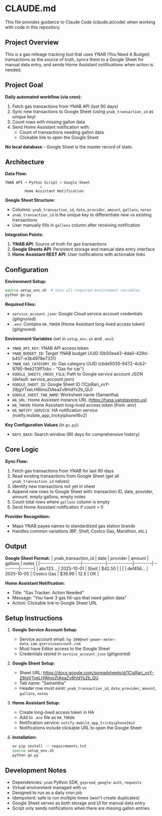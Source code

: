 # CLAUDE.md

This file provides guidance to Claude Code (claude.ai/code) when working with code in this repository.

## Project Overview

This is a gas mileage tracking tool that uses YNAB (You Need A Budget) transactions as the source of truth, syncs them to a Google Sheet for manual data entry, and sends Home Assistant notifications when action is needed.

## Project Goal

**Daily automated workflow (via cron):**
1. Fetch gas transactions from YNAB API (last 90 days)
2. Sync new transactions to Google Sheet (using `ynab_transaction_id` as unique key)
3. Count rows with missing gallon data
4. Send Home Assistant notification with:
   - Count of transactions needing gallon data
   - Clickable link to open the Google Sheet

**No local database** - Google Sheet is the master record of state.

## Architecture

**Data Flow:**
```
YNAB API → Python Script → Google Sheet
                ↓
         Home Assistant Notification
```

**Google Sheet Structure:**
- Columns: `ynab_transaction_id`, `date`, `provider`, `amount`, `gallons`, `notes`
- `ynab_transaction_id` is the unique key to differentiate new vs existing transactions
- User manually fills in `gallons` column after receiving notification

**Integration Points:**
1. **YNAB API**: Source of truth for gas transactions
2. **Google Sheets API**: Persistent storage and manual data entry interface
3. **Home Assistant REST API**: User notifications with actionable links

## Configuration

**Environment Setup:**
```bash
source setup_env.sh  # Sets all required environment variables
python go.py
```

**Required Files:**
- `service_account.json`: Google Cloud service account credentials (gitignored)
- `.env`: Contains `HA_TOKEN` (Home Assistant long-lived access token) (gitignored)

**Environment Variables** (set in `setup_env.sh` and `.env`):
- `YNAB_API_KEY`: YNAB API access token
- `YNAB_BUDGET_ID`: Target YNAB budget UUID (0b50ea42-4da0-429d-b457-e3b4978e7331)
- `YNAB_GAS_CATEGORY_ID`: Gas category UUID (cbde5035-6472-4cb2-9785-9eb213ff7cbc - "Gas for car")
- `GOOGLE_SHEETS_CREDS_FILE`: Path to Google service account JSON (default: service_account.json)
- `GOOGLE_SHEET_ID`: Google Sheet ID (1CjsRari_xvY-28jgVTxeLHWmoZtAeaZv8hldYs2b_QU)
- `GOOGLE_SHEET_TAB_NAME`: Worksheet name (Samantha)
- `HA_URL`: Home Assistant instance URL (https://hass.vanstaveren.us)
- `HA_TOKEN`: Home Assistant long-lived access token (from .env)
- `HA_NOTIFY_SERVICE`: HA notification service (notify.mobile_app_trickyiphone16v2)

**Key Configuration Values** (in `go.py`):
- `DAYS_BACK`: Search window (90 days for comprehensive history)

## Core Logic

**Sync Flow:**
1. Fetch gas transactions from YNAB for last 90 days
2. Read existing transactions from Google Sheet (get all `ynab_transaction_id` values)
3. Identify new transactions not yet in sheet
4. Append new rows to Google Sheet with: transaction ID, date, provider, amount, empty gallons, empty notes
5. Count total rows where `gallons` column is empty
6. Send Home Assistant notification if count > 0

**Provider Recognition:**
- Maps YNAB payee names to standardized gas station brands
- Handles common variations (BP, Shell, Costco Gas, Marathon, etc.)

## Output

**Google Sheet Format:**
| ynab_transaction_id | date       | provider    | amount  | gallons | notes |
|---------------------|------------|-------------|---------|---------|-------|
| abc123...           | 2025-10-01 | Shell       | $42.50  |         |       |
| def456...           | 2025-10-05 | Costco Gas  | $38.99  | 12.5    | OK    |

**Home Assistant Notification:**
- Title: "Gas Tracker: Action Needed"
- Message: "You have 3 gas fill-ups that need gallon data"
- Action: Clickable link to Google Sheet URL

## Setup Instructions

1. **Google Service Account Setup:**
   - Service account email: `hg-390@net-power-meter-data.iam.gserviceaccount.com`
   - Must have Editor access to the Google Sheet
   - Credentials stored in `service_account.json` (gitignored)

2. **Google Sheet Setup:**
   - Sheet URL: https://docs.google.com/spreadsheets/d/1CjsRari_xvY-28jgVTxeLHWmoZtAeaZv8hldYs2b_QU
   - Tab name: "Samantha"
   - Header row must exist: `ynab_transaction_id`, `date`, `provider`, `amount`, `gallons`, `notes`

3. **Home Assistant Setup:**
   - Create long-lived access token in HA
   - Add to `.env` file as `HA_TOKEN`
   - Notification service: `notify.mobile_app_trickyiphone16v2`
   - Notifications include clickable URL to open the Google Sheet

4. **Installation:**
   ```bash
   uv pip install -r requirements.txt
   source setup_env.sh
   python go.py
   ```

## Development Notes

- Dependencies: `ynab` Python SDK, `gspread`, `google-auth`, `requests`
- Virtual environment managed with `uv`
- Designed to run as a daily cron job
- Idempotent: safe to run multiple times (won't create duplicates)
- Google Sheet serves as both storage and UI for manual data entry
- Script only sends notifications when there are missing gallon entries
